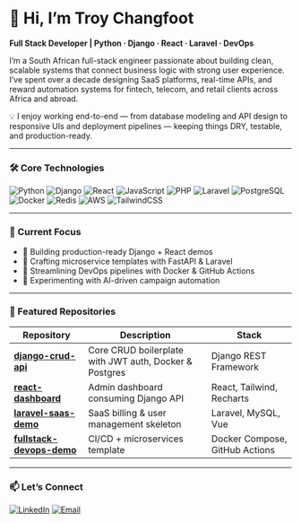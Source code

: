 # 👋 Hi, I’m Troy Changfoot  
**Full Stack Developer | Python · Django · React · Laravel · DevOps**

I’m a South African full-stack engineer passionate about building clean, scalable systems that connect business logic with strong user experience.  
I’ve spent over a decade designing SaaS platforms, real-time APIs, and reward automation systems for fintech, telecom, and retail clients across Africa and abroad.

💡 I enjoy working end-to-end — from database modeling and API design to responsive UIs and deployment pipelines — keeping things DRY, testable, and production-ready.

---

### 🛠️ Core Technologies
![Python](https://img.shields.io/badge/Python-3776AB?style=for-the-badge&logo=python&logoColor=white)
![Django](https://img.shields.io/badge/Django-092E20?style=for-the-badge&logo=django&logoColor=white)
![React](https://img.shields.io/badge/React-20232A?style=for-the-badge&logo=react&logoColor=61DAFB)
![JavaScript](https://img.shields.io/badge/JavaScript-F7DF1E?style=for-the-badge&logo=javascript&logoColor=black)
![PHP](https://img.shields.io/badge/PHP-777BB4?style=for-the-badge&logo=php&logoColor=white)
![Laravel](https://img.shields.io/badge/Laravel-FF2D20?style=for-the-badge&logo=laravel&logoColor=white)
![PostgreSQL](https://img.shields.io/badge/PostgreSQL-316192?style=for-the-badge&logo=postgresql&logoColor=white)
![Docker](https://img.shields.io/badge/Docker-2496ED?style=for-the-badge&logo=docker&logoColor=white)
![Redis](https://img.shields.io/badge/Redis-DC382D?style=for-the-badge&logo=redis&logoColor=white)
![AWS](https://img.shields.io/badge/AWS-232F3E?style=for-the-badge&logo=amazonaws&logoColor=white)
![TailwindCSS](https://img.shields.io/badge/TailwindCSS-06B6D4?style=for-the-badge&logo=tailwindcss&logoColor=white)

---

### 🧩 Current Focus
- 🚀 Building production-ready Django + React demos  
- 🧱 Crafting microservice templates with FastAPI & Laravel  
- 🐳 Streamlining DevOps pipelines with Docker & GitHub Actions  
- 🧠 Experimenting with AI-driven campaign automation  

---

### 🧰 Featured Repositories
| Repository | Description | Stack |
|-------------|--------------|--------|
| [**django-crud-api**](#) | Core CRUD boilerplate with JWT auth, Docker & Postgres | Django REST Framework |
| [**react-dashboard**](#) | Admin dashboard consuming Django API | React, Tailwind, Recharts |
| [**laravel-saas-demo**](#) | SaaS billing & user management skeleton | Laravel, MySQL, Vue |
| [**fullstack-devops-demo**](#) | CI/CD + microservices template | Docker Compose, GitHub Actions |

---

### 📫 Let’s Connect
[![LinkedIn](https://img.shields.io/badge/LinkedIn-0077B5?style=for-the-badge&logo=linkedin&logoColor=white)](https://linkedin.com/in/troychangfoot)
[![Email](https://img.shields.io/badge/Email-Contact-9cf?style=for-the-badge&logo=gmail&logoColor=white)](mailto:cooperagile@gmail.com)
